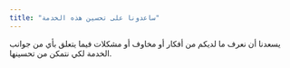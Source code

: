 ```yaml
---
title: "ساعدونا على تحسين هذه الخدمة"
---
```

 يسعدنا أن نعرف ما لديكم من أفكار أو مخاوف أو مشكلات فيما يتعلق بأي من جوانب الخدمة لكي نتمكن من تحسينها.
